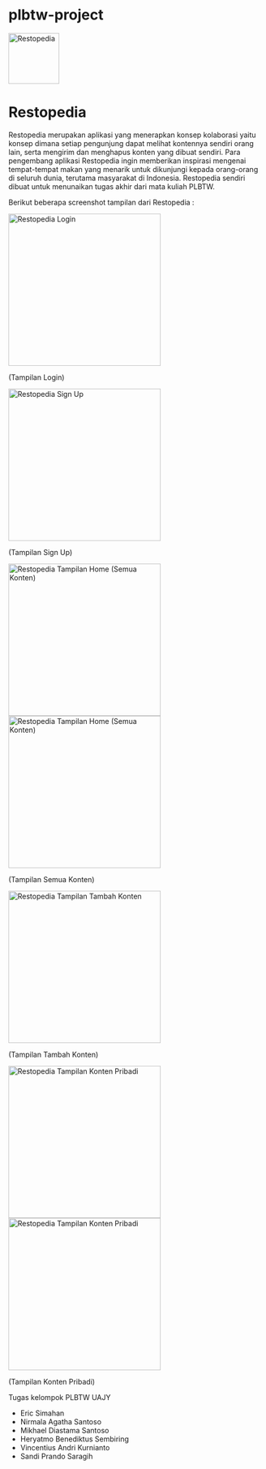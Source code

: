 # plbtw-project

<img alt="Restopedia" height="100" src="https://github.com/diasantoso/plbtw-project/blob/master/AndroidApp/Restopedia/app/src/main/res/drawable/restopedia.png">

<h1>Restopedia</h1>

Restopedia merupakan aplikasi yang menerapkan konsep kolaborasi yaitu konsep dimana setiap pengunjung dapat melihat kontennya sendiri orang lain, serta mengirim dan menghapus konten yang dibuat sendiri. Para pengembang aplikasi Restopedia ingin memberikan inspirasi mengenai tempat-tempat makan yang menarik untuk dikunjungi kepada orang-orang di seluruh dunia, terutama masyarakat di Indonesia. Restopedia sendiri dibuat untuk menunaikan tugas akhir dari mata kuliah PLBTW.

Berikut beberapa screenshot tampilan dari Restopedia :

<img alt="Restopedia Login" height="300" src="https://github.com/diasantoso/plbtw-project/blob/master/Documentation/30300.jpg">

(Tampilan Login)

<img alt="Restopedia Sign Up" height="300" src="https://github.com/diasantoso/plbtw-project/blob/master/Documentation/30301.jpg">

(Tampilan Sign Up)

<img alt="Restopedia Tampilan Home (Semua Konten)" height="300" src="https://github.com/diasantoso/plbtw-project/blob/master/Documentation/30302.jpg"> <img alt="Restopedia Tampilan Home (Semua Konten)" height="300" src="https://github.com/diasantoso/plbtw-project/blob/master/Documentation/30303.jpg">

(Tampilan Semua Konten)

<img alt="Restopedia Tampilan Tambah Konten" height="300" src="https://github.com/diasantoso/plbtw-project/blob/master/Documentation/30304.jpg">

(Tampilan Tambah Konten)

<img alt="Restopedia Tampilan Konten Pribadi" height="300" src="https://github.com/diasantoso/plbtw-project/blob/master/Documentation/30305.jpg"> <img alt="Restopedia Tampilan Konten Pribadi" height="300" src="https://github.com/diasantoso/plbtw-project/blob/master/Documentation/30306.jpg">

(Tampilan Konten Pribadi)

Tugas kelompok PLBTW UAJY
<ul><li>Eric Simahan
<li>	Nirmala Agatha Santoso
<li>	Mikhael Diastama Santoso
<li>	Heryatmo Benediktus Sembiring
<li>	Vincentius Andri Kurnianto
<li>	Sandi Prando Saragih </ul>
